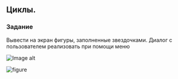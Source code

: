 ## Циклы.

### Задание
Вывести на экран фигуры, заполненные звездочками. Диалог с пользователем реализовать при помощи меню

![Image alt](https://github.com/{nindosur}/{task8}/raw/{main}/{img}/image.png)


<image src="/img/image.png" alt="figure">
